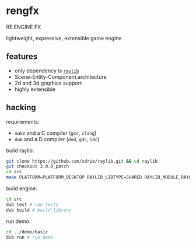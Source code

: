 # rengfx

RE ENGINE FX

lightweight, expressive, extensible game engine 

## features
+ only dependency is [`raylib`](https://github.com/xdrie/raylib)
+ Scene-Entity-Component architecture
+ 2d and 3d graphics support
+ highly extensible

## hacking

requirements:
+ `make` and a C compiler (`gcc`, `clang`)
+ `dub` and a D compiler (`dmd`, `gdc`, `ldc`)

build raylib:
```sh
git clone https://github.com/xdrie/raylib.git && cd raylib
git checkout 3.0.0_patch
cd src
make PLATFORM=PLATFORM_DESKTOP RAYLIB_LIBTYPE=SHARED RAYLIB_MODULE_RAYGUI=TRUE -j$(nproc)
```

build engine:
```sh
cd src
dub test # run tests
dub build # build library
```

run demo:
```sh
cd ../demo/basic
dub run # run demo
```
